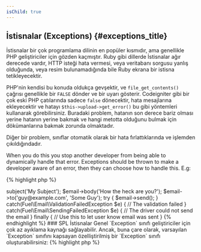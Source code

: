 ```yaml
---
isChild: true
---
```


## İstisnalar (Exceptions) {#exceptions_title}

İstisnalar bir çok programlama dilinin en popüler kısmıdır, ama genellikle PHP geliştiriciler için gözden kaçmıştır.
Ruby gibi dillerde İstisnalar ağır derecede vardır, HTTP isteği hata vermesi, veya veritabanı sorgusu yanlış olduğunda, veya 
resim bulunamadığında bile Ruby ekrana bir istisna tetikleyecektir.

PHP'nin kendisi bu konuda oldukça gevşektir, ve `file_get_contents()` çağrısı genellikle bir `FALSE` dönder ve bir uyarı gösterir.
Codeigniter gibi bir çok eski PHP çatılarında sadece `false` dönecektir, hata mesajlarına ekleyecektir ve hatayı 
`$this->upload->get_error()` bu gibi yöntemleri kullanarak görebilirsiniz. Buradaki problem, hatanın son derece bariz olması yerine 
hatanın yerine bakmak ve hangi metotta olduğunu bulmak için dökümanlarına bakmak zorunda olmaktadır.

Diğer bir problem, sınıflar otomatik olarak bir hata fırlattıklarında ve işlemden çıkıldığındadır. 


When you do this you stop another developer from being able to dynamically handle that error. Exceptions should be thrown to make a developer aware 
of an error, then they can choose how to handle this. E.g:

{% highlight php %}
<?php
$email = new Fuel\Email;
$email->subject('My Subject');
$email->body('How the heck are you?');
$email->to('guy@example.com', 'Some Guy');

try
{
    $email->send();
}
catch(Fuel\Email\ValidationFailedException $e)
{
    // The validation failed
}
catch(Fuel\Email\SendingFailedException $e)
{
    // The driver could not send the email
}
finally
{
    // Use this to let user know email was sent
}

{% endhighlight %}

### SPL İstisnalar

Genel `Exception` sınıfı geliştiriciler için çok az ayıklama kaynağı sağlayabilir. Ancak, buna çare olarak, varsayılan `Exception` 
sınıfını kapsayan özelliştirilmiş bir `Exception` sınıfı oluşturabilirsiniz:

{% highlight php %}
<?php
class ValidationException extends Exception {}
{% endhighlight %}

Birden fazla `catch` bloğu ile farklı istisnalar yakalayabilirsiniz. Bu bir sürü özel istisna yaratılmasına sebep olabilir,
Bunlardan bazılarını [SPL extension][splext]'ın sunduğu SPL istisnalarını kullanarak önleyebilirsiniz.

Eğer `__call()` sihirli metodunu kullanıyorsanız ve geçersiz bir metot talep edildiğinde standart istisnalar yerine ki onlar 
belirsizler, sadece bunun için özel bir istisna oluşturabilirsiniz, `throw new BadFunctionCallException;` bu şekilde hatayı 
elle oluşturabilirsiniz.


* [Read about Exceptions][exceptions]
* [Read about SPL Exceptions][splexe]
* [Nesting Exceptions In PHP][nesting-exceptions-in-php]
* [Exception Best Practices in PHP 5.3][exception-best-practices53]

[exceptions]: http://php.net/manual/en/language.exceptions.php
[splexe]: http://php.net/manual/en/spl.exceptions.php
[splext]: /#standard_php_library
[exception-best-practices53]: http://ralphschindler.com/2010/09/15/exception-best-practices-in-php-5-3
[nesting-exceptions-in-php]: http://www.brandonsavage.net/exceptional-php-nesting-exceptions-in-php/
